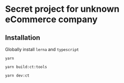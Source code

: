 # Secret project for unknown eCommerce company

## Installation
Globally install `lerna` and `typescript`

```
yarn
```

```
yarn build:ct:tools
```
```
yarn dev:ct
```
